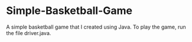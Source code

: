 # Simple-Basketball-Game
A simple basketball game that I created using Java.
To play the game, run the file driver.java.
